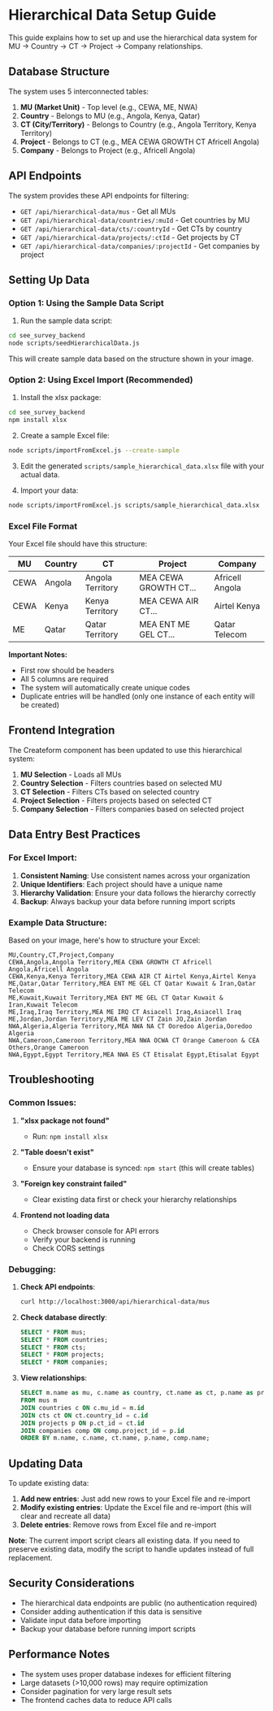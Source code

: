 # Hierarchical Data Setup Guide

This guide explains how to set up and use the hierarchical data system for MU → Country → CT → Project → Company relationships.

## Database Structure

The system uses 5 interconnected tables:

1. **MU (Market Unit)** - Top level (e.g., CEWA, ME, NWA)
2. **Country** - Belongs to MU (e.g., Angola, Kenya, Qatar)
3. **CT (City/Territory)** - Belongs to Country (e.g., Angola Territory, Kenya Territory)
4. **Project** - Belongs to CT (e.g., MEA CEWA GROWTH CT Africell Angola)
5. **Company** - Belongs to Project (e.g., Africell Angola)

## API Endpoints

The system provides these API endpoints for filtering:

- `GET /api/hierarchical-data/mus` - Get all MUs
- `GET /api/hierarchical-data/countries/:muId` - Get countries by MU
- `GET /api/hierarchical-data/cts/:countryId` - Get CTs by country
- `GET /api/hierarchical-data/projects/:ctId` - Get projects by CT
- `GET /api/hierarchical-data/companies/:projectId` - Get companies by project

## Setting Up Data

### Option 1: Using the Sample Data Script

1. Run the sample data script:
```bash
cd see_survey_backend
node scripts/seedHierarchicalData.js
```

This will create sample data based on the structure shown in your image.

### Option 2: Using Excel Import (Recommended)

1. Install the xlsx package:
```bash
cd see_survey_backend
npm install xlsx
```

2. Create a sample Excel file:
```bash
node scripts/importFromExcel.js --create-sample
```

3. Edit the generated `scripts/sample_hierarchical_data.xlsx` file with your actual data.

4. Import your data:
```bash
node scripts/importFromExcel.js scripts/sample_hierarchical_data.xlsx
```

### Excel File Format

Your Excel file should have this structure:

| MU   | Country | CT              | Project                    | Company        |
|------|---------|-----------------|----------------------------|----------------|
| CEWA | Angola  | Angola Territory| MEA CEWA GROWTH CT...     | Africell Angola|
| CEWA | Kenya   | Kenya Territory | MEA CEWA AIR CT...        | Airtel Kenya   |
| ME   | Qatar   | Qatar Territory | MEA ENT ME GEL CT...      | Qatar Telecom  |

**Important Notes:**
- First row should be headers
- All 5 columns are required
- The system will automatically create unique codes
- Duplicate entries will be handled (only one instance of each entity will be created)

## Frontend Integration

The Createform component has been updated to use this hierarchical system:

1. **MU Selection** - Loads all MUs
2. **Country Selection** - Filters countries based on selected MU
3. **CT Selection** - Filters CTs based on selected country
4. **Project Selection** - Filters projects based on selected CT
5. **Company Selection** - Filters companies based on selected project

## Data Entry Best Practices

### For Excel Import:

1. **Consistent Naming**: Use consistent names across your organization
2. **Unique Identifiers**: Each project should have a unique name
3. **Hierarchy Validation**: Ensure your data follows the hierarchy correctly
4. **Backup**: Always backup your data before running import scripts

### Example Data Structure:

Based on your image, here's how to structure your Excel:

```
MU,Country,CT,Project,Company
CEWA,Angola,Angola Territory,MEA CEWA GROWTH CT Africell Angola,Africell Angola
CEWA,Kenya,Kenya Territory,MEA CEWA AIR CT Airtel Kenya,Airtel Kenya
ME,Qatar,Qatar Territory,MEA ENT ME GEL CT Qatar Kuwait & Iran,Qatar Telecom
ME,Kuwait,Kuwait Territory,MEA ENT ME GEL CT Qatar Kuwait & Iran,Kuwait Telecom
ME,Iraq,Iraq Territory,MEA ME IRQ CT Asiacell Iraq,Asiacell Iraq
ME,Jordan,Jordan Territory,MEA ME LEV CT Zain JO,Zain Jordan
NWA,Algeria,Algeria Territory,MEA NWA NA CT Ooredoo Algeria,Ooredoo Algeria
NWA,Cameroon,Cameroon Territory,MEA NWA OCWA CT Orange Cameroon & CEA Others,Orange Cameroon
NWA,Egypt,Egypt Territory,MEA NWA ES CT Etisalat Egypt,Etisalat Egypt
```

## Troubleshooting

### Common Issues:

1. **"xlsx package not found"**
   - Run: `npm install xlsx`

2. **"Table doesn't exist"**
   - Ensure your database is synced: `npm start` (this will create tables)

3. **"Foreign key constraint failed"**
   - Clear existing data first or check your hierarchy relationships

4. **Frontend not loading data**
   - Check browser console for API errors
   - Verify your backend is running
   - Check CORS settings

### Debugging:

1. **Check API endpoints**:
   ```bash
   curl http://localhost:3000/api/hierarchical-data/mus
   ```

2. **Check database directly**:
   ```sql
   SELECT * FROM mus;
   SELECT * FROM countries;
   SELECT * FROM cts;
   SELECT * FROM projects;
   SELECT * FROM companies;
   ```

3. **View relationships**:
   ```sql
   SELECT m.name as mu, c.name as country, ct.name as ct, p.name as project, comp.name as company
   FROM mus m
   JOIN countries c ON c.mu_id = m.id
   JOIN cts ct ON ct.country_id = c.id
   JOIN projects p ON p.ct_id = ct.id
   JOIN companies comp ON comp.project_id = p.id
   ORDER BY m.name, c.name, ct.name, p.name, comp.name;
   ```

## Updating Data

To update existing data:

1. **Add new entries**: Just add new rows to your Excel file and re-import
2. **Modify existing entries**: Update the Excel file and re-import (this will clear and recreate all data)
3. **Delete entries**: Remove rows from Excel file and re-import

**Note**: The current import script clears all existing data. If you need to preserve existing data, modify the script to handle updates instead of full replacement.

## Security Considerations

- The hierarchical data endpoints are public (no authentication required)
- Consider adding authentication if this data is sensitive
- Validate input data before importing
- Backup your database before running import scripts

## Performance Notes

- The system uses proper database indexes for efficient filtering
- Large datasets (>10,000 rows) may require optimization
- Consider pagination for very large result sets
- The frontend caches data to reduce API calls 